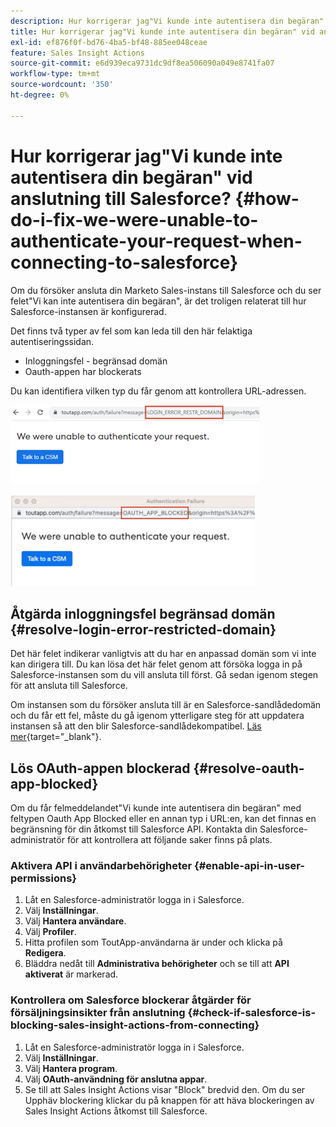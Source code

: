 ```yaml
---
description: Hur korrigerar jag"Vi kunde inte autentisera din begäran" vid anslutning till Salesforce - Marketo Docs - produktdokumentation
title: Hur korrigerar jag"Vi kunde inte autentisera din begäran" vid anslutning till Salesforce?
exl-id: ef876f0f-bd76-4ba5-bf48-885ee048ceae
feature: Sales Insight Actions
source-git-commit: e6d939eca9731dc9df8ea506090a049e8741fa07
workflow-type: tm+mt
source-wordcount: '350'
ht-degree: 0%

---
```


# Hur korrigerar jag&quot;Vi kunde inte autentisera din begäran&quot; vid anslutning till Salesforce? {#how-do-i-fix-we-were-unable-to-authenticate-your-request-when-connecting-to-salesforce}

Om du försöker ansluta din Marketo Sales-instans till Salesforce och du ser felet&quot;Vi kan inte autentisera din begäran&quot;, är det troligen relaterat till hur Salesforce-instansen är konfigurerad.

Det finns två typer av fel som kan leda till den här felaktiga autentiseringssidan.

* Inloggningsfel - begränsad domän
* Oauth-appen har blockerats

Du kan identifiera vilken typ du får genom att kontrollera URL-adressen.

![](assets/how-do-i-fix-we-were-unable-to-authenticate-1.png)

![](assets/how-do-i-fix-we-were-unable-to-authenticate-2.png)

## Åtgärda inloggningsfel begränsad domän {#resolve-login-error-restricted-domain}

Det här felet indikerar vanligtvis att du har en anpassad domän som vi inte kan dirigera till. Du kan lösa det här felet genom att försöka logga in på Salesforce-instansen som du vill ansluta till först. Gå sedan igenom stegen för att ansluta till Salesforce.

Om instansen som du försöker ansluta till är en Salesforce-sandlådedomän och du får ett fel, måste du gå igenom ytterligare steg för att uppdatera instansen så att den blir Salesforce-sandlådekompatibel. [Läs mer](/help/marketo/product-docs/marketo-sales-insight/actions/crm/salesforce-integration/set-up-a-sales-insight-actions-sandbox.md){target="_blank"}.

## Lös OAuth-appen blockerad {#resolve-oauth-app-blocked}

Om du får felmeddelandet&quot;Vi kunde inte autentisera din begäran&quot; med feltypen Oauth App Blocked eller en annan typ i URL:en, kan det finnas en begränsning för din åtkomst till Salesforce API. Kontakta din Salesforce-administratör för att kontrollera att följande saker finns på plats.

### Aktivera API i användarbehörigheter {#enable-api-in-user-permissions}

1. Låt en Salesforce-administratör logga in i Salesforce.
1. Välj **Inställningar**.
1. Välj **Hantera användare**.
1. Välj **Profiler**.
1. Hitta profilen som ToutApp-användarna är under och klicka på **Redigera**.
1. Bläddra nedåt till **Administrativa behörigheter** och se till att **API aktiverat** är markerad.

### Kontrollera om Salesforce blockerar åtgärder för försäljningsinsikter från anslutning {#check-if-salesforce-is-blocking-sales-insight-actions-from-connecting}

1. Låt en Salesforce-administratör logga in i Salesforce.
1. Välj **Inställningar**.
1. Välj **Hantera program**.
1. Välj **OAuth-användning för anslutna appar**.
1. Se till att Sales Insight Actions visar &quot;Block&quot; bredvid den. Om du ser Upphäv blockering klickar du på knappen för att häva blockeringen av Sales Insight Actions åtkomst till Salesforce.
